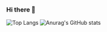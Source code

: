 ### Hi there 👋

<!--https://github.com/anuraghazra/github-readme-stats-->
![Top Langs](https://github-readme-stats.vercel.app/api/top-langs/?username=Morswin&layout=compact&theme=tokyonight)
![Anurag's GitHub stats](https://github-readme-stats.vercel.app/api?username=Morswin&show_icons=true&theme=tokyonight)
